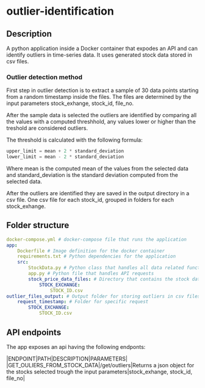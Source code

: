 # outlier-identification

## Description

A python application inside a Docker container that expodes an API and can identify outliers in time-series data. It uses generated stock data stored in csv files.

### Outlier detection method

First step in outlier detection is to extract a sample of 30 data points starting from a random timestamp inside the files. The files are determined by the input parameters stock_exhange, stock_id, file_no.

After the sample data is selected the outliers are identified by comparing all the values with a computed threshhold, any values lower or higher than the treshold are considered outliers.

The threshold is calculated with the following formula:

```python
upper_limit = mean + 2 * standard_deviation
lower_limit = mean - 2 * standard_deviation
```

Where mean is the computed mean of the values from the selected data and standard_deviation is the standard deviation computed from the selected data.

After the outliers are identified they are saved in the output directory in a csv file. One csv file for each stock_id, grouped in folders for each stock_exhange.

## Folder structure

```yaml
docker-compose.yml # docker-compose file that runs the application
app:
    Dockerfile # Image definition for the docker container
    requirements.txt # Python dependencies for the application
    src:
        StockData.py # Python class that handles all data related functions
        app.py # Python file that handles API requests
        stock_price_data_files: # Directory that contains the stock data files
            STOCK_EXCHANGE:
                STOCK_ID.csv
outlier_files_output: # Output folder for storing outliers in csv files
    request_timestamp: # Folder for specific request
        STOCK_EXCHANGE:
            STOCK_ID.csv
```

## API endpoints

The app exposes an api having the following endponts:

|ENDPOINT|PATH|DESCRIPTION|PARAMETERS|
|GET_OULIERS_FROM_STOCK_DATA|/get/outliers|Returns a json object for the stocks selected trough the input parameters|stock_exhange, stock_id, file_no|
